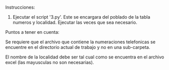 Instrucciones:

1) Ejecutar el script '3.py'. Este se encargara del poblado de la tabla numeros y localidad. Ejecutar las veces que sea necesario.



Puntos a tener en cuenta:

Se requiere que el archivo que contiene la numeraciones telefonicas se encuentre en el directorio actual de trabajo y no en una sub-carpeta.

El nombre de la localidad debe ser tal cual como se encuentra en el archivo excel (las mayusculas no son necesarias). 
